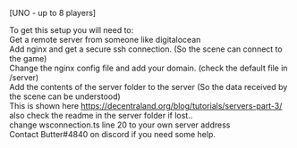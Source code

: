 [UNO - up to 8 players]<p>
To get this setup you will need to:<br>
Get a remote server from someone like digitalocean <br>
Add nginx and get a secure ssh connection. (So the scene can connect to the game)<br>
Change the nginx config file and add your domain. (check the default file in /server)<br>
Add the contents of the server folder to the server (So the data received by the scene can be understood) <br>
This is shown here https://decentraland.org/blog/tutorials/servers-part-3/<br>
also check the readme in the server folder if lost..
<br>
change wsconnection.ts line 20 to your own server address<br>
Contact Butter#4840 on discord if you need some help.
